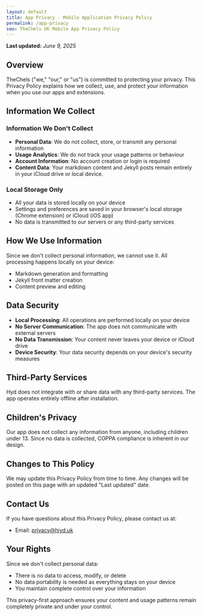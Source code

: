 ```yaml
---
layout: default
title: App Privacy - Mobile Application Privacy Policy
permalink: /app-privacy
seo: TheChels UK Mobile App Privacy Policy
---
```


**Last updated:** _June 9, 2025_

## Overview

TheChels ("we," "our," or "us") is committed to protecting your privacy. This Privacy Policy explains how we collect, use, and protect your information when you use our apps and extensions.

## Information We Collect

### Information We Don't Collect

- **Personal Data**: We do not collect, store, or transmit any personal information
- **Usage Analytics**: We do not track your usage patterns or behaviour
- **Account Information**: No account creation or login is required
- **Content Data**: Your markdown content and Jekyll posts remain entirely in your iCloud drive or local device.

### Local Storage Only

- All your data is stored locally on your device
- Settings and preferences are saved in your browser's local storage (Chrome extension) or iCloud (iOS app)
- No data is transmitted to our servers or any third-party services

## How We Use Information

Since we don't collect personal information, we cannot use it. All processing happens locally on your device:

- Markdown generation and formatting
- Jekyll front matter creation
- Content preview and editing

## Data Security

- **Local Processing**: All operations are performed locally on your device
- **No Server Communication**: The app does not communicate with external servers
- **No Data Transmission**: Your content never leaves your device or iCloud drive
- **Device Security**: Your data security depends on your device's security measures

## Third-Party Services

Hyd does not integrate with or share data with any third-party services. The app operates entirely offline after installation.

## Children's Privacy

Our app does not collect any information from anyone, including children under 13. Since no data is collected, COPPA compliance is inherent in our design.

## Changes to This Policy

We may update this Privacy Policy from time to time. Any changes will be posted on this page with an updated "Last updated" date.

## Contact Us

If you have questions about this Privacy Policy, please contact us at:

- Email: <privacy@hiyd.uk>

## Your Rights

Since we don't collect personal data:

- There is no data to access, modify, or delete
- No data portability is needed as everything stays on your device
- You maintain complete control over your information

This privacy-first approach ensures your content and usage patterns remain completely private and under your control.

